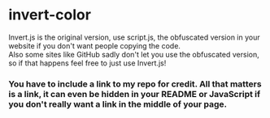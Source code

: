 # invert-color
Invert.js is the original version, use script.js, the obfuscated version in your website if you don't want people copying the code.<br/>
Also some sites like GitHub sadly don't let you use the obfuscated version, so if that happens feel free to just use Invert.js!<br/>
### You have to include a link to my repo for credit. All that matters is a link, it can even be hidden in your README or JavaScript if you don't really want a link in the middle of your page.

<!--
https://github.com/DaCuteRaccoon/invert-color
-->
